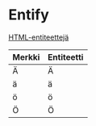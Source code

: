 # Entify

[HTML-entiteettejä](https://www.w3schools.com/charsets/ref_utf_latin1_supplement.asp)

| Merkki | Entiteetti |
| ------ | ---------- |
| Ä      | &#xC4;     |
| ä      | &#xE4;     |
| ö      | &#xF6;     |
| Ö      | &#xD6;     |
